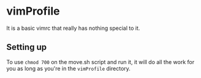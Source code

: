 # vimProfile
It is a basic vimrc that really has nothing special to it.

## Setting up
To use `chmod 700` on the move.sh script and run it, it will do all the work for you as long as you're in the `vimProfile` directory.
